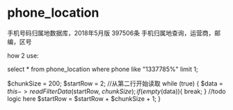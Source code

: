 # phone_location
手机号码归属地数据库，2018年5月版 397506条  手机归属地查询，运营商，邮编，区号

how 2 use:

select * from phone_location where phone like "1337785%" limit 1;


$chunkSize = 200;
$startRow = 2; //从第二行开始读取
while (true) {
    $data = $this->readFilterData($startRow, $chunkSize);
    if(empty($data)){
        break;
    }
    //todo logic here
    $startRow = $startRow + $chunkSize + 1;
}

